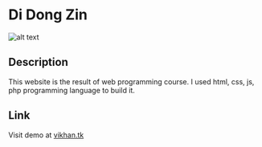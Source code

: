 # Di Dong Zin
![alt text](https://eastceylon.com/images/2021/01/24/Capture.jpg)
## Description
This website is the result of web programming course. I used html, css, js, php programming language to build it.
## Link
Visit demo at [vikhan.tk](https://vikhan.tk/)

